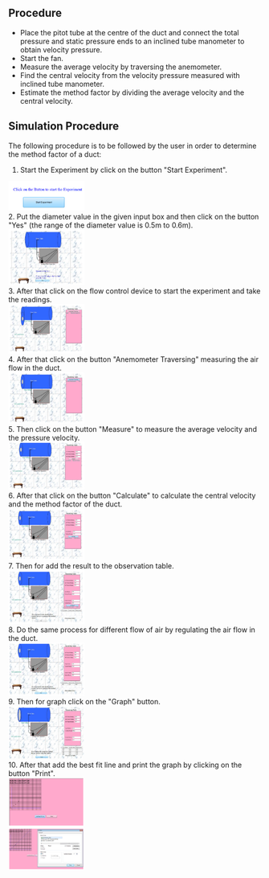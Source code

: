 ## Procedure
- Place the pitot tube at the centre of the duct and connect the total pressure and static pressure ends to an inclined tube manometer to obtain velocity pressure.
- Start the fan.
- Measure the average velocity by traversing the anemometer.
- Find the central velocity from the velocity pressure measured with inclined tube manometer.
- Estimate the method factor by dividing the average velocity and the central velocity.

## Simulation Procedure

The following procedure is to be followed by the user in order to determine the method factor of a duct:

1. Start the Experiment by click on the button "Start Experiment".
<div >
<img src="images/sp1.jpg" width="30%">
</div>
2. Put the diameter value in the given input box and then click on the button "Yes" (the range of the diameter value is 0.5m to 0.6m).
<div >
<img src="images/sp2.jpg" width="30%">
</div>
3. After that click on the flow control device to start the experiment and take the readings.
<div >
<img src="images/sp3.jpg" width="30%">
</div>
4. After that click on the button "Anemometer Traversing" measuring the air flow in the duct.
<div >
<img src="images/sp4.jpg" width="30%">
</div>
5. Then click on the button "Measure" to measure the average velocity and the pressure velocity.
<div >
<img src="images/sp5.jpg" width="30%">
</div>
6. After that click on the button "Calculate" to calculate the central velocity and the method factor of the duct.
<div >
<img src="images/sp6.jpg" width="30%">
</div>
7. Then for add the result to the observation table.
<div >
<img src="images/sp7.jpg" width="30%">
</div>
8. Do the same process for different flow of air by regulating the air flow in the duct.
<div >
<img src="images/sp8.jpg" width="30%">
</div>
9. Then for graph click on the "Graph" button.
<div >
<img src="images/sp9.jpg" width="30%">
</div>
10. After that add the best fit line and print the graph by clicking on the button "Print".
<div >
<img src="images/sp10.jpg" width="30%">
</div>
<div >
<img src="images/sp11.jpg" width="30%">
</div>



